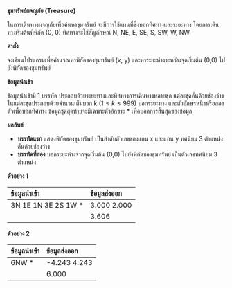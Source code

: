 **ขุมทรัพย์ผจญภัย (Treasure)**

ในการเดินทางผจญภัยเพื่อค้นหาขุมทรัพย์ จะมีการใช้แผนที่ซึ่งบอกทิศทางและระยะทาง โดยการเดินทางเริ่มต้นที่พิกัด (0, 0) ทิศทางจะใช้สัญลักษณ์ N, NE, E, SE, S, SW, W, NW

**คำสั่ง**

จงเขียนโปรแกรมเพื่อคำนวณหาพิกัดของขุมทรัพย์ (x, y) และหาระยะห่างระหว่างจุดเริ่มต้น (0,0) ไปยังพิกัดของขุมทรัพย์

**ข้อมูลนำเข้า**

ข้อมูลนำเข้ามี 1 บรรทัด ประกอบด้วยระยะทางและทิศทางการเดินทางหลายชุด แต่ละชุดคั่นด้วยช่องว่าง ในแต่ละชุดประกอบด้วยจำนวนเต็มบวก k ($1\le k\le999$) บอกระยะทาง และตัวอักษรหนึ่งหรือสองตัวเพื่อบอกทิศทาง ข้อมูลชุดสุดท้ายจะมีเฉพาะตัวอักขระ * เพื่อบอกการสิ้นสุดของข้อมูล

**ผลลัพธ์**

* **บรรทัดแรก** แสดงพิกัดของขุมทรัพย์ เป็นลำดับตัวเลขของแกน x และแกน y ทศนิยม 3 ตำแหน่ง คั่นด้วยช่องว่าง
* **บรรทัดที่สอง** บอกระยะห่างจากจุดเริ่มต้น (0,0) ไปยังพิกัดของขุมทรัพย์ เป็นตัวเลขทศนิยม 3 ตำแหน่ง

**ตัวอย่าง 1**

| ข้อมูลนำเข้า | ข้อมูลส่งออก |
| :--- | :--- |
| 3N 1E 1N 3E 2S 1W * | 3.000 2.000 |
| | 3.606 |

**ตัวอย่าง 2**

| ข้อมูลนำเข้า | ข้อมูลส่งออก |
| :--- | :--- |
| 6NW * | -4.243 4.243 |
| | 6.000 |